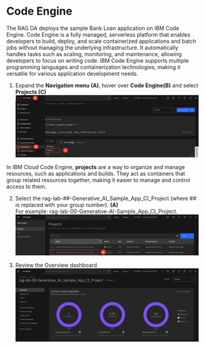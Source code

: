 # Code Engine

The RAG DA deploys the sample Bank Loan application on IBM Code Engine. Code Engine is a fully managed, serverless platform that enables developers to build, deploy, and scale containerized applications and batch jobs without managing the underlying infrastructure. It automatically handles tasks such as scaling, monitoring, and maintenance, allowing developers to focus on writing code. IBM Code Engine supports multiple programming languages and containerization technologies, making it versatile for various application development needs.

1. Expand the **Navigation menu (A)**, hover over **Code Engine(B)** and select **Projects (C)**
![alt text](../images/1.5.1-n.png)

In IBM Cloud Code Engine, **projects** are a way to organize and manage resources, such as applications and builds. They act as containers that group related resources together, making it easier to manage and control access to them. 

2. Select the rag-lab-##-Generative_AI_Sample_App_CI_Project (where ## is replaced with your group number). **(A)** <br>
For example: rag-lab-00-Generative-AI-Sample_App_CI_Project. 
![alt text](../images/1.5.2-n.png)

3. Review the Overview dashboard 
![alt text](../images/1.5.3-n.png)